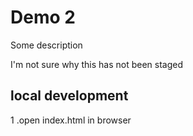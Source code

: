 # Demo 2
Some description

I'm not sure why this has not been staged

## local development

1 .open index.html in browser 